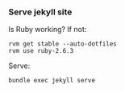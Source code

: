 ### Serve jekyll site

Is Ruby working? If not:
```
rvm get stable --auto-dotfiles
rvm use ruby-2.6.3
```

Serve:
```
bundle exec jekyll serve
```
